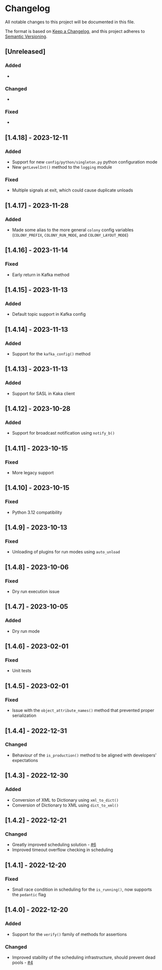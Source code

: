 # Changelog

All notable changes to this project will be documented in this file.

The format is based on [Keep a Changelog](https://keepachangelog.com/en/1.0.0/),
and this project adheres to [Semantic Versioning](https://semver.org/spec/v2.0.0.html).

## [Unreleased]

### Added

*

### Changed

*

### Fixed

*

## [1.4.18] - 2023-12-11

### Added

* Support for new `config/python/singleton.py` python configuration mode
* New `getLevelInt()` method to the `logging` module

### Fixed

* Multiple signals at exit, which could cause duplicate unloads

## [1.4.17] - 2023-11-28

### Added

* Made some alias to the more general `colony` config variables (`COLONY_PREFIX`, `COLONY_RUN_MODE`, and `COLONY_LAYOUT_MODE`)

## [1.4.16] - 2023-11-14

### Fixed

* Early return in Kafka method

## [1.4.15] - 2023-11-13

### Added

* Default topic support in Kafka config

## [1.4.14] - 2023-11-13

### Added

* Support for the `kafka_config()` method

## [1.4.13] - 2023-11-13

### Added

* Support for SASL in Kaka client

## [1.4.12] - 2023-10-28

### Added

* Support for broadcast notification using `notify_b()`

## [1.4.11] - 2023-10-15

### Fixed

* More legacy support

## [1.4.10] - 2023-10-15

### Fixed

* Python 3.12 compatibility

## [1.4.9] - 2023-10-13

### Fixed

* Unloading of plugins for run modes using `auto_unload`

## [1.4.8] - 2023-10-06

### Fixed

* Dry run execution issue

## [1.4.7] - 2023-10-05

### Added

* Dry run mode

## [1.4.6] - 2023-02-01

### Fixed

* Unit tests

## [1.4.5] - 2023-02-01

### Fixed

* Issue with the `object_attribute_names()` method that prevented proper serialization

## [1.4.4] - 2022-12-31

### Changed

* Behaviour of the `is_production()` method to be aligned with developers' expectations

## [1.4.3] - 2022-12-30

### Added

* Conversion of XML to Dictionary using `xml_to_dict()`
* Conversion of Dictionary to XML using `dict_to_xml()`

## [1.4.2] - 2022-12-21

### Changed

* Greatly improved scheduling solution - [#6](https://github.com/hivesolutions/colony/issues/6)
* Improved timeout overflow checking in scheduling

## [1.4.1] - 2022-12-20

### Fixed

* Small race condition in scheduling for the `is_running()`, now supports the `pedantic` flag

## [1.4.0] - 2022-12-20

### Added

* Support for the `verify()` family of methods for assertions

### Changed

* Improved stability of the scheduling infrastructure, should prevent dead pools - [#4](https://github.com/hivesolutions/colony/issues/4)
